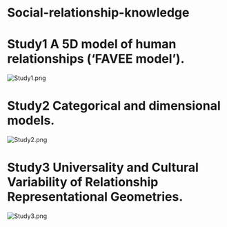 # Social-relationship-knowledge
# Study1 A 5D model of human relationships (‘FAVEE model’). 
![Study1.png](graph/Study1.png)
# Study2 Categorical and dimensional models.
![Study2.png](graph/Study2.png)
# Study3 Universality and Cultural Variability of Relationship Representational Geometries.
![Study3.png](graph/Study3.png)
